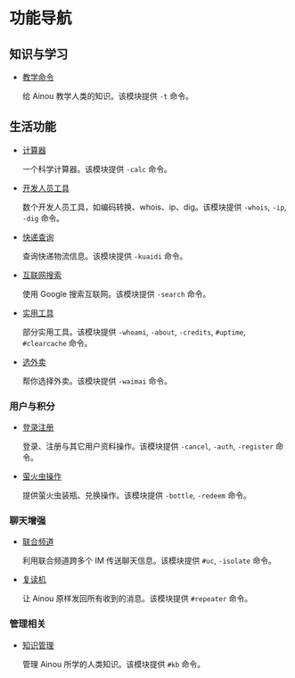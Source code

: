 # 功能导航

## 知识与学习

* [教学命令](teach.md)

    给 Ainou 教学人类的知识。该模块提供 `-t` 命令。

## 生活功能

* [计算器](calc.md)

    一个科学计算器。该模块提供 `-calc` 命令。

* [开发人员工具](dev_tools.md)

    数个开发人员工具，如编码转换、whois、ip、dig。该模块提供 `-whois`, `-ip`, `-dig` 命令。

* [快递查询](express_delivery.md)

    查询快递物流信息。该模块提供 `-kuaidi` 命令。

* [互联网搜索](google.md)

    使用 Google 搜索互联网。该模块提供 `-search` 命令。

* [实用工具](utils.md)

    部分实用工具。该模块提供 `-whoami`, `-about`, `-credits`, `#uptime`, `#clearcache` 命令。

* [选外卖](waimai.md)

    帮你选择外卖。该模块提供 `-waimai` 命令。

### 用户与积分

* [登录注册](user.md)

    登录、注册与其它用户资料操作。该模块提供 `-cancel`, `-auth`, `-register` 命令。

* [萤火虫操作](firefly.md)

    提供萤火虫装瓶、兑换操作。该模块提供 `-bottle`, `-redeem` 命令。

### 聊天增强

* [联合频道](unichannel.md)

    利用联合频道跨多个 IM 传送聊天信息。该模块提供 `#uc`, `-isolate` 命令。

* [复读机](repeater.md)

    让 Ainou 原样发回所有收到的消息。该模块提供 `#repeater` 命令。

### 管理相关

* [知识管理](knowledge_manager.md)

    管理 Ainou 所学的人类知识。该模块提供 `#kb` 命令。